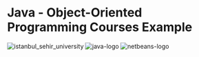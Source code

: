 # Java - Object-Oriented Programming Courses Example

![istanbul_sehir_university](https://cloud.githubusercontent.com/assets/15425071/19364300/42ef5e82-9196-11e6-8e68-ec32d37a49f7.png) ![java-logo](https://cloud.githubusercontent.com/assets/15425071/19363998/08642d98-9195-11e6-98bd-17a08547c925.png) ![netbeans-logo](https://cloud.githubusercontent.com/assets/15425071/19364837/8d19cf86-9198-11e6-9405-c1cd85ad2cb6.png)
